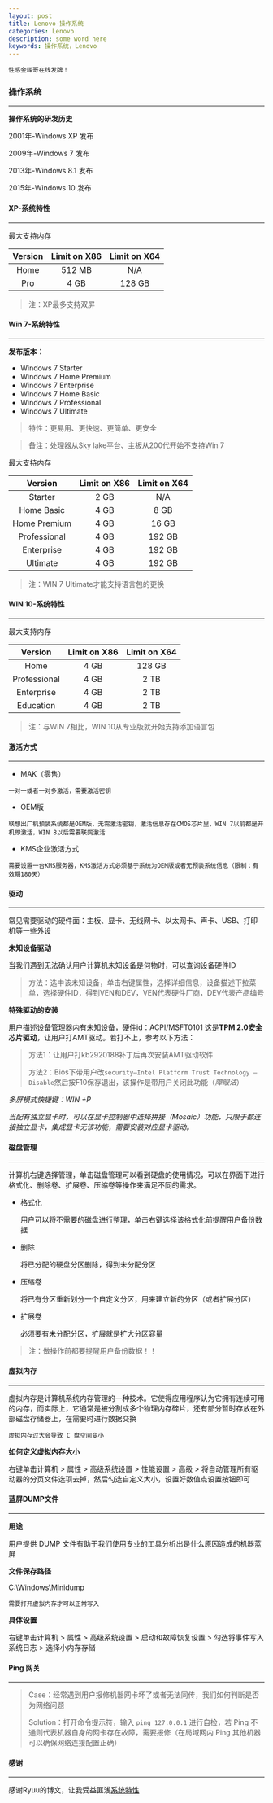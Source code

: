 ```yaml
---
layout: post
title: Lenovo-操作系统
categories: Lenovo
description: some word here
keywords: 操作系统，Lenovo
---
```




```性感金晖哥在线发牌！```



### 操作系统

---

**操作系统的研发历史**

2001年-Windows XP 发布

2009年-Windows 7 发布

2013年-Windows 8.1 发布

2015年-Windows 10 发布



#### XP-系统特性

---

最大支持内存

| Version | Limit on X86 | Limit on X64 |
| :-----: | :----------: | :----------: |
|  Home   |    512 MB    |     N/A      |
|   Pro   |     4 GB     |    128 GB    |

> 注：XP最多支持双屏



#### Win 7-系统特性

---

**发布版本：**

- Windows 7 Starter
- Windows 7 Home Premium
- Windows 7 Enterprise
- Windows 7 Home Basic
- Windows 7 Professional
- Windows 7 Ultimate

> 特性：更易用、更快速、更简单、更安全

> 备注：处理器从Sky lake平台、主板从200代开始不支持Win 7



最大支持内存

|    Version    | Limit on X86 | Limit on X64 |
| :-----------: | :----------: | :----------: |
|    Starter    |     2 GB     |     N/A      |
|  Home Basic   |     4 GB     |     8 GB     |
| Home  Premium |     4 GB     |    16 GB     |
| Professional  |     4 GB     |    192 GB    |
|  Enterprise   |     4 GB     |    192 GB    |
|   Ultimate    |     4 GB     |    192 GB    |

> 注：WIN 7 Ultimate才能支持语言包的更换



#### WIN 10-系统特性

---

最大支持内存

|   Version    | Limit on X86 | Limit on X64 |
| :----------: | :----------: | :----------: |
|     Home     |     4 GB     |    128 GB    |
| Professional |     4 GB     |     2 TB     |
|  Enterprise  |     4 GB     |     2 TB     |
|  Education   |     4 GB     |     2 TB     |

> 注：与WIN 7相比，WIN 10从专业版就开始支持添加语言包



#### 激活方式

---

- MAK（零售）

```一对一或者一对多激活，需要激活密钥```

- OEM版

```联想出厂机预装系统都是OEM版，无需激活密钥，激活信息存在CMOS芯片里，WIN 7以前都是开机即激活，WIN 8以后需要联网激活```

- KMS企业激活方式

```需要设置一台KMS服务器，KMS激活方式必须基于系统为OEM版或者无预装系统信息（限制：有效期180天）```



#### 驱动

---

常见需要驱动的硬件面：主板、显卡、无线网卡、以太网卡、声卡、USB、打印机等一些外设

**未知设备驱动**

当我们遇到无法确认用户计算机未知设备是何物时，可以查询设备硬件ID

> 方法：选中该未知设备，单击右键属性，选择详细信息，设备描述下拉菜单，选择硬件ID，得到VEN和DEV，VEN代表硬件厂商，DEV代表产品编号

**特殊驱动的安装**

用户描述设备管理器内有未知设备，硬件id：ACPI/MSFT0101 这是**TPM 2.0安全芯片驱动**，让用户打AMT驱动。若打不上，参考以下方法：

> 方法1：让用户打kb2920188补丁后再次安装AMT驱动软件
>
> 方法2：Bios下带用户改```security—Intel Platform Trust Technology — Disable```然后按F10保存退出，该操作是带用户关闭此功能（*障眼法*）

*多屏模式快捷键：WIN +P*

*当配有独立显卡时，可以在显卡控制器中选择拼接（Mosaic）功能，只限于都连接独立显卡，集成显卡无该功能，需要安装对应显卡驱动。*



#### 磁盘管理

---

计算机右键选择管理，单击磁盘管理可以看到硬盘的使用情况，可以在界面下进行格式化、删除卷、扩展卷、压缩卷等操作来满足不同的需求。

- 格式化

  用户可以将不需要的磁盘进行整理，单击右键选择该格式化前提醒用户备份数据

- 删除

  将已分配的硬盘分区删除，得到未分配分区

- 压缩卷

  将已有分区重新划分一个自定义分区，用来建立新的分区（或者扩展分区）

- 扩展卷

  必须要有未分配分区，扩展就是扩大分区容量

> 注：做操作前都要提醒用户备份数据！！



#### 虚拟内存

---

虚拟内存是计算机系统内存管理的一种技术。它使得应用程序认为它拥有连续可用的内存，而实际上，它通常是被分割成多个物理内存碎片，还有部分暂时存放在外部磁盘存储器上，在需要时进行数据交换

```虚拟内存过大会导致 C 盘空间变小```

**如何定义虚拟内存大小**

右键单击计算机 > 属性 > 高级系统设置 > 性能设置 > 高级 > 将自动管理所有驱动器的分页文件选项去掉，然后勾选自定义大小，设置好数值点设置按钮即可



#### 蓝屏DUMP文件

---

**用途**

用户提供 DUMP 文件有助于我们使用专业的工具分析出是什么原因造成的机器蓝屏

**文件保存路径**

C:\Windows\Minidump

```需要打开虚拟内存才可以正常写入```

**具体设置**

右键单击计算机 > 属性 > 高级系统设置 > 启动和故障恢复设置 > 勾选将事件写入系统日志 > 选择小内存存储



#### Ping 网关

---

> Case：经常遇到用户报修机器网卡坏了或者无法同传，我们如何判断是否为网络问题
>
> Solution：打开命令提示符，输入 `ping 127.0.0.1` 进行自检，若 Ping 不通则代表机器自身的网卡存在故障，需要报修（在局域网内 Ping 其他机器可以确保网络连接配置正确）



#### 感谢

---

感谢Ryuu的博文，让我受益匪浅[系统特性](https://kuroidark.github.io/posts/%E5%9F%B9%E8%AE%AD/%E7%B3%BB%E7%BB%9F.html)

